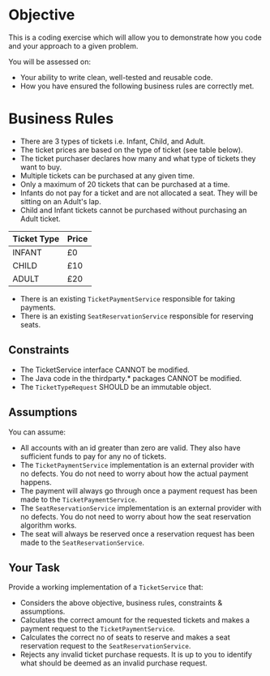 # Objective

This is a coding exercise which will allow you to demonstrate how you code and your approach to a given problem.

You will be assessed on:
- Your ability to write clean, well-tested and reusable code.
- How you have ensured the following business rules are correctly met.

# Business Rules

- There are 3 types of tickets i.e. Infant, Child, and Adult.
- The ticket prices are based on the type of ticket (see table below).
- The ticket purchaser declares how many and what type of tickets they want to buy.
- Multiple tickets can be purchased at any given time.
- Only a maximum of 20 tickets that can be purchased at a time.
- Infants do not pay for a ticket and are not allocated a seat. They will be sitting on an Adult's lap.
- Child and Infant tickets cannot be purchased without purchasing an Adult ticket.

|   Ticket Type    |     Price   |
| ---------------- | ----------- |
|    INFANT        |    £0       |
|    CHILD         |    £10      |
|    ADULT         |    £20      |

- There is an existing `TicketPaymentService` responsible for taking payments.
- There is an existing `SeatReservationService` responsible for reserving seats.

## Constraints

- The TicketService interface CANNOT be modified.
- The Java code in the thirdparty.* packages CANNOT be modified.
- The `TicketTypeRequest` SHOULD be an immutable object.

## Assumptions

You can assume:
- All accounts with an id greater than zero are valid. They also have sufficient funds to pay for any no of tickets.
- The `TicketPaymentService` implementation is an external provider with no defects. You do not need to worry about how the actual payment happens.
- The payment will always go through once a payment request has been made to the `TicketPaymentService`.
- The `SeatReservationService` implementation is an external provider with no defects. You do not need to worry about how the seat reservation algorithm works.
- The seat will always be reserved once a reservation request has been made to the `SeatReservationService`.

## Your Task

Provide a working implementation of a `TicketService` that:
- Considers the above objective, business rules, constraints & assumptions.
- Calculates the correct amount for the requested tickets and makes a payment request to the `TicketPaymentService`.
- Calculates the correct no of seats to reserve and makes a seat reservation request to the `SeatReservationService`.
- Rejects any invalid ticket purchase requests. It is up to you to identify what should be deemed as an invalid purchase request.
